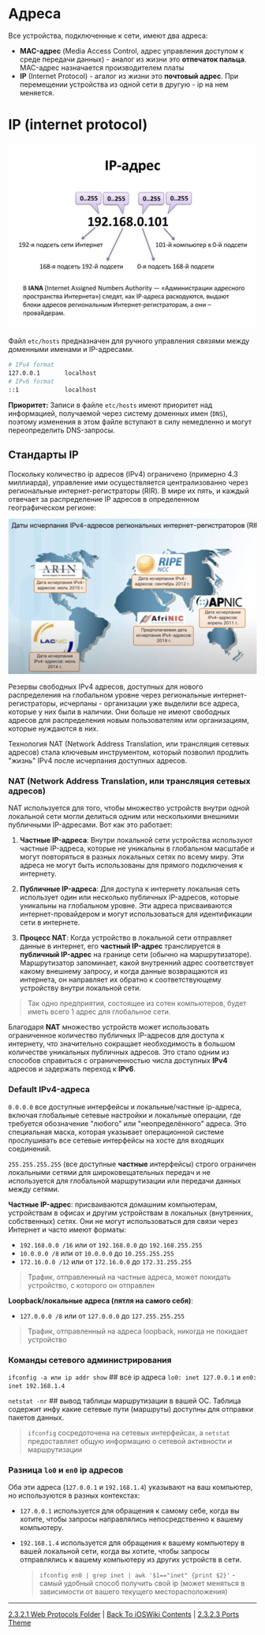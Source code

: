 # Адреса

Все устройства, подключенные к сети, имеют два адреса: 

* **MAC-адрес** (Media Access Control, адрес управления доступом к среде передачи данных) - аналог из жизни это **отпечаток пальца**. MAC-адрес назначается производителем платы
* **IP** (Internet Protocol) - агалог из жизни это **почтовый адрес**. При перемещении устройства из одной сети в другую - ip на нем меняется.

# IP (internet protocol)

![](https://github.com/eldaroid/pictures/blob/master/iOSWiki/ComputerScience/IP.jpeg?raw=true)

Файл `etc/hosts` предназначен для ручного управления связями между доменными именами и IP-адресами.

```bash
# IPv4 format
127.0.0.1       localhost
# IPv6 format
::1             localhost
```

**Приоритет:** Записи в файле `etc/hosts` имеют приоритет над информацией, получаемой через систему доменных имен (`DNS`), поэтому изменения в этом файле вступают в силу немедленно и могут переопределить DNS-запросы.

## Стандарты IP

Поскольку количество ip адресов (IPv4) ограничено (примерно 4.3 миллиарда), управление ими осуществляется централизованно через региональные интернет-регистраторы (RIR). В мире их пять, и каждый отвечает за распределение IP адресов в определенном географическом регионе:

![IPv4](https://github.com/eldaroid/pictures/blob/master/iOSWiki/ComputerScience/IPv4.png?raw=true)

Резервы свободных IPv4 адресов, доступных для нового распределения на глобальном уровне через региональные интернет-регистраторы, исчерпаны - организации уже выделили все адреса, которые у них были в наличии. Они больше не имеют свободных адресов для распределения новым пользователям или организациям, которые нуждаются в них. 

Технология NAT (Network Address Translation, или трансляция сетевых адресов) стала ключевым инструментом, который позволил продлить "жизнь" IPv4 после исчерпания доступных адресов.

### NAT (Network Address Translation, или трансляция сетевых адресов)

NAT используется для того, чтобы множество устройств внутри одной локальной сети могли делиться одним или несколькими внешними публичными IP-адресами. Вот как это работает:

1) **Частные IP-адреса**: Внутри локальной сети устройства используют частные IP-адреса, которые не уникальны в глобальном масштабе и могут повторяться в разных локальных сетях по всему миру. Эти адреса не могут быть использованы для прямого подключения к интернету.

2) **Публичные IP-адреса**: Для доступа к интернету локальная сеть использует один или несколько публичных IP-адресов, которые уникальны на глобальном уровне. Эти адреса присваиваются интернет-провайдером и могут использоваться для идентификации сети в интернете.

3) **Процесс NAT**: Когда устройство в локальной сети отправляет данные в интернет, его **частный IP-адрес** транслируется в **публичный IP-адрес** на границе сети (обычно на маршрутизаторе). Маршрутизатор запоминает, какой внутренний адрес соответствует какому внешнему запросу, и когда данные возвращаются из интернета, он направляет их обратно к соответствующему устройству внутри локальной сети.

> Так одно предприятия, состоящее из сотен компьютеров, будет иметь всего 1 адрес для глобальное сети.

Благодаря **NAT** множество устройств может использовать ограниченное количество публичных IP-адресов для доступа к интернету, что значительно сокращает необходимость в большом количестве уникальных публичных адресов. Это стало одним из способов справиться с ограниченностью числа доступных **IPv4** адресов и задержать переход к **IPv6**.


### Default IPv4-адреса

`0.0.0.0` все доступные интерфейсы и локальные/частные ip-адреса, включая глобальные сетевые настройки и локальные операции, где требуется обозначение "любого" или "неопределённого" адреса. Это специальная маска, которая указывает операционной системе прослушивать все сетевые интерфейсы на хосте для входящих соединений.

`255.255.255.255` (все доступные **частные** интерфейсы) строго ограничен локальными сетями для широковещательных передач и не используется для глобальной маршрутизации или передачи данных между сетями.

**Частные IP-адрес**: присваиваются домашним компьютерам, устройствам в офисах и другим устройствам в локальных (внутренних, собственных) сетях. Они не могут использоваться для связи через Интернет и часто имеют форматы: 
* `192.168.0.0 /16` или от `192.168.0.0` до `192.168.255.255`
* `10.0.0.0 /8` или от `10.0.0.0` до `10.255.255.255`
* `172.16.0.0 /12` или от `172.16.0.0` до `172.31.255.255`

> Трафик, отправленный на частные адреса, может покидать устройство, с которого он отправлен

**Loopback/локальные адреса (пятля на самого себя)**:
* `127.0.0.0 /8` или от `127.0.0.0` до `127.255.255.255`

> Трафик, отправленный на адреса loopback, никогда не покидает устройство

### Команды сетевого администрирования

`ifconfig -a или ip addr show` ## все ip адреса `lo0: inet 127.0.0.1` и `en0: inet 192.168.1.4`

`netstat -nr` ## вывод таблицы маршрутизации в вашей ОС. Таблица содержит инфу какие сетевые пути (маршруты) доступны для отправки пакетов данных.

> `ifconfig` сосредоточена на сетевых интерфейсах, а `netstat` предоставляет общую информацию о сетевой активности и маршрутизации

### Разница `lo0` и `en0` ip адресов

Оба эти адреса (`127.0.0.1` и `192.168.1.4`) указывают на ваш компьютер, но используются в разных контекстах:

* `127.0.0.1` используется для обращения к самому себе, когда вы хотите, чтобы запросы направлялись непосредственно к вашему компьютеру.
* `192.168.1.4` используется для обращения к вашему компьютеру в вашей локальной сети, когда вы хотите, чтобы запросы отправлялись к вашему компьютеру из других устройств в сети.

    > `ifconfig en0 | grep inet | awk '$1=="inet" {print $2}'` - самый удобный способ получить свой ip (может меняться в зависимости от вашего текущего месторасположения)

---

[2.3.2.1 Web Protocols Folder](./2.3.2.1%20Protocols.md) | [Back To iOSWiki Contents](https://github.com/eldaroid/iOSWiki) | [2.3.2.3 Ports Theme](./2.3.2.3%20Ports.md)